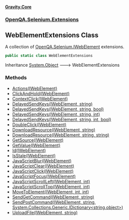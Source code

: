 #### [Gravity.Core](./index.md 'index')
### [OpenQA.Selenium.Extensions](./OpenQA-Selenium-Extensions.md 'OpenQA.Selenium.Extensions')
## WebElementExtensions Class
A collection of [OpenQA.Selenium.IWebElement](https://docs.microsoft.com/en-us/dotnet/api/OpenQA.Selenium.IWebElement 'OpenQA.Selenium.IWebElement') extensions.  
```csharp
public static class WebElementExtensions
```
Inheritance [System.Object](https://docs.microsoft.com/en-us/dotnet/api/System.Object 'System.Object') &#129106; WebElementExtensions  
### Methods
- [Actions(IWebElement)](./OpenQA-Selenium-Extensions-WebElementExtensions-Actions(IWebElement).md 'OpenQA.Selenium.Extensions.WebElementExtensions.Actions(IWebElement)')
- [ClickAndHold(IWebElement)](./OpenQA-Selenium-Extensions-WebElementExtensions-ClickAndHold(IWebElement).md 'OpenQA.Selenium.Extensions.WebElementExtensions.ClickAndHold(IWebElement)')
- [ContextClick(IWebElement)](./OpenQA-Selenium-Extensions-WebElementExtensions-ContextClick(IWebElement).md 'OpenQA.Selenium.Extensions.WebElementExtensions.ContextClick(IWebElement)')
- [DelayedSendKeys(IWebElement, string)](./OpenQA-Selenium-Extensions-WebElementExtensions-DelayedSendKeys(IWebElement_string).md 'OpenQA.Selenium.Extensions.WebElementExtensions.DelayedSendKeys(IWebElement, string)')
- [DelayedSendKeys(IWebElement, string, bool)](./OpenQA-Selenium-Extensions-WebElementExtensions-DelayedSendKeys(IWebElement_string_bool).md 'OpenQA.Selenium.Extensions.WebElementExtensions.DelayedSendKeys(IWebElement, string, bool)')
- [DelayedSendKeys(IWebElement, string, int)](./OpenQA-Selenium-Extensions-WebElementExtensions-DelayedSendKeys(IWebElement_string_int).md 'OpenQA.Selenium.Extensions.WebElementExtensions.DelayedSendKeys(IWebElement, string, int)')
- [DelayedSendKeys(IWebElement, string, int, bool)](./OpenQA-Selenium-Extensions-WebElementExtensions-DelayedSendKeys(IWebElement_string_int_bool).md 'OpenQA.Selenium.Extensions.WebElementExtensions.DelayedSendKeys(IWebElement, string, int, bool)')
- [DoubleClick(IWebElement)](./OpenQA-Selenium-Extensions-WebElementExtensions-DoubleClick(IWebElement).md 'OpenQA.Selenium.Extensions.WebElementExtensions.DoubleClick(IWebElement)')
- [DownloadResource(IWebElement, string)](./OpenQA-Selenium-Extensions-WebElementExtensions-DownloadResource(IWebElement_string).md 'OpenQA.Selenium.Extensions.WebElementExtensions.DownloadResource(IWebElement, string)')
- [DownloadResource(IWebElement, string, string)](./OpenQA-Selenium-Extensions-WebElementExtensions-DownloadResource(IWebElement_string_string).md 'OpenQA.Selenium.Extensions.WebElementExtensions.DownloadResource(IWebElement, string, string)')
- [GetSource(IWebElement)](./OpenQA-Selenium-Extensions-WebElementExtensions-GetSource(IWebElement).md 'OpenQA.Selenium.Extensions.WebElementExtensions.GetSource(IWebElement)')
- [GetValue(IWebElement)](./OpenQA-Selenium-Extensions-WebElementExtensions-GetValue(IWebElement).md 'OpenQA.Selenium.Extensions.WebElementExtensions.GetValue(IWebElement)')
- [Id(IWebElement)](./OpenQA-Selenium-Extensions-WebElementExtensions-Id(IWebElement).md 'OpenQA.Selenium.Extensions.WebElementExtensions.Id(IWebElement)')
- [IsStale(IWebElement)](./OpenQA-Selenium-Extensions-WebElementExtensions-IsStale(IWebElement).md 'OpenQA.Selenium.Extensions.WebElementExtensions.IsStale(IWebElement)')
- [JavaScriptBlur(IWebElement)](./OpenQA-Selenium-Extensions-WebElementExtensions-JavaScriptBlur(IWebElement).md 'OpenQA.Selenium.Extensions.WebElementExtensions.JavaScriptBlur(IWebElement)')
- [JavaScriptClear(IWebElement)](./OpenQA-Selenium-Extensions-WebElementExtensions-JavaScriptClear(IWebElement).md 'OpenQA.Selenium.Extensions.WebElementExtensions.JavaScriptClear(IWebElement)')
- [JavaScriptClick(IWebElement)](./OpenQA-Selenium-Extensions-WebElementExtensions-JavaScriptClick(IWebElement).md 'OpenQA.Selenium.Extensions.WebElementExtensions.JavaScriptClick(IWebElement)')
- [JavaScriptFocus(IWebElement)](./OpenQA-Selenium-Extensions-WebElementExtensions-JavaScriptFocus(IWebElement).md 'OpenQA.Selenium.Extensions.WebElementExtensions.JavaScriptFocus(IWebElement)')
- [JavaScriptScrollLeft(IWebElement, int)](./OpenQA-Selenium-Extensions-WebElementExtensions-JavaScriptScrollLeft(IWebElement_int).md 'OpenQA.Selenium.Extensions.WebElementExtensions.JavaScriptScrollLeft(IWebElement, int)')
- [JavaScriptScrollTop(IWebElement, int)](./OpenQA-Selenium-Extensions-WebElementExtensions-JavaScriptScrollTop(IWebElement_int).md 'OpenQA.Selenium.Extensions.WebElementExtensions.JavaScriptScrollTop(IWebElement, int)')
- [MoveToElement(IWebElement, int, int)](./OpenQA-Selenium-Extensions-WebElementExtensions-MoveToElement(IWebElement_int_int).md 'OpenQA.Selenium.Extensions.WebElementExtensions.MoveToElement(IWebElement, int, int)')
- [SendGetCommand(IWebElement, string)](./OpenQA-Selenium-Extensions-WebElementExtensions-SendGetCommand(IWebElement_string).md 'OpenQA.Selenium.Extensions.WebElementExtensions.SendGetCommand(IWebElement, string)')
- [SendPostCommand(IWebElement, string, System.Collections.Generic.IDictionary&lt;string,object&gt;)](./OpenQA-Selenium-Extensions-WebElementExtensions-SendPostCommand(IWebElement_string_System-Collections-Generic-IDictionary-string_object-).md 'OpenQA.Selenium.Extensions.WebElementExtensions.SendPostCommand(IWebElement, string, System.Collections.Generic.IDictionary&lt;string,object&gt;)')
- [UploadFile(IWebElement, string)](./OpenQA-Selenium-Extensions-WebElementExtensions-UploadFile(IWebElement_string).md 'OpenQA.Selenium.Extensions.WebElementExtensions.UploadFile(IWebElement, string)')
